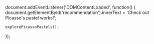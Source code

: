 document.addEventListener('DOMContentLoaded', function() {
    document.getElementById('recommendation').innerText = 'Check out Picasso\'s pastel works!';
    
    explorePicassoPastels();
});


